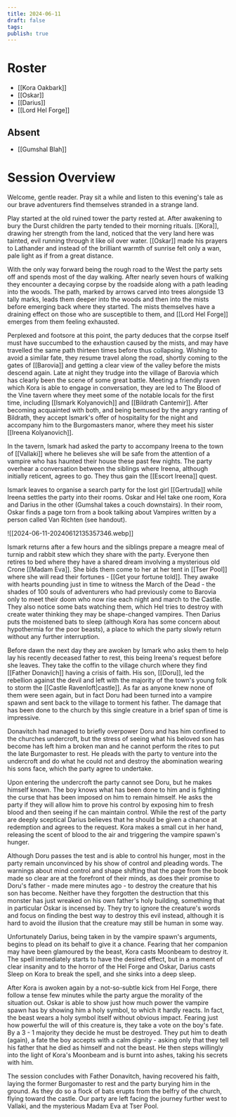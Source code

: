 ```yaml
---
title: 2024-06-11
draft: false
tags: 
publish: true
---
```


# Roster
- [[Kora Oakbark]]
- [[Oskar]]
- [[Darius]]
- [[Lord Hel Forge]]
## Absent
- [[Gumshal Blah]]

# Session Overview

Welcome, gentle reader. Pray sit a while and listen to this evening's tale as our brave adventurers find themselves stranded in a strange land.

Play started at the old ruined tower the party rested at. After awakening to bury the Durst children the party tended to their morning rituals. [[Kora]], drawing her strength from the land, noticed that the very land here was tainted, evil running through it like oil over water. [[Oskar]] made his prayers to Lathander and instead of the brilliant warmth of sunrise felt only a wan, pale light as if from a great distance.

With the only way forward being the rough road to the West the party sets off and spends most of the day walking. After nearly seven hours of walking they encounter a decaying corpse by the roadside along with a path leading into the woods. The path, marked by arrows carved into trees alongside 13 tally marks, leads them deeper into the woods and then into the mists before emerging back where they started. The mists themselves have a draining effect on those who are susceptible to them, and [[Lord Hel Forge]] emerges from them feeling exhausted.

Perplexed and footsore at this point, the party deduces that the corpse itself must have succumbed to the exhaustion caused by the mists, and may have travelled the same path thirteen times before thus collapsing. Wishing to avoid a similar fate, they resume travel along the road, shortly coming to the gates of [[Barovia]] and getting a clear view of the valley before the mists descend again. Late at night they trudge into the village of Barovia which has clearly been the scene of some great battle. Meeting a friendly raven which Kora is able to engage in conversation, they are led to The Blood of the Vine tavern where they meet some of the notable locals for the first time, including [[Ismark Kolyanovich]] and [[Bildrath Cantemir]]. After becoming acquainted with both, and being bemused by the angry ranting of Bildrath, they accept Ismark's offer of hospitality for the night and accompany him to the Burgomasters manor, where they meet his sister [[Ireena Kolyanovich]].

In the tavern, Ismark had asked the party to accompany Ireena to the town of [[Vallaki]] where he believes she will be safe from the attention of a vampire who has haunted their house these past few nights. The party overhear a conversation between the siblings where Ireena, although initially reticent, agrees to go.  They thus gain the [[Escort Ireena]] quest.

Ismark leaves to organise a search party for the lost girl [[Gertruda]] while Ireena settles the party into their rooms. Oskar and Hel take one room, Kora and Darius in the other (Gumshal takes a couch downstairs). In their room, Oskar finds a page torn from a book talking about Vampires written by a person called Van Richten (see handout).

![[2024-06-11-20240612135357346.webp]]

Ismark returns after a few hours and the siblings prepare a meagre meal of turnip and rabbit stew which they share with the party. Everyone then retires to bed where they have a shared dream involving a mysterious old Crone [[Madam Eva]]. She bids them come to her at her tent in [[Tser Pool]] where she will read their fortunes - [[Get your fortune told]]. They awake with hearts pounding just in time to witness the March of the Dead - the shades of 100 souls of adventurers who had previously come to Barovia only to meet their doom who now rise each night and march to the Castle. They also notice some bats watching them, which Hel tries to destroy with create water thinking they may be shape-changed vampires. Then Darius puts the moistened bats to sleep (although Kora has some concern about hypothermia for the poor beasts), a place to which the party slowly return without any further interruption.

Before dawn the next day they are awoken by Ismark who asks them to help lay his recently deceased father to rest, this being Ireena's request before she leaves. They take the coffin to the village church where they find [[Father Donavich]] having a crisis of faith. His son, [[Doru]], led the rebellion against the devil and left with the majority of the town's young folk to storm the [[Castle Ravenloft|castle]]. As far as anyone knew none of them were seen again, but in fact Doru had been turned into a vampire spawn and sent back to the village to torment his father. The damage that has been done to the church by this single creature in a brief span of time is impressive. 

Donavitch had managed to briefly overpower Doru and has him confined to the churches undercroft, but the stress of seeing what his beloved son has become has left him a broken man and he cannot perform the rites to put the late Burgomaster to rest. He pleads with the party to venture into the undercroft and do what he could not and destroy the abomination wearing his sons face, which the party agree to undertake.

Upon entering the undercroft the party cannot see Doru, but he makes himself known. The boy knows what has been done to him and is fighting the curse that has been imposed on him to remain himself. He asks the party if they will allow him to prove his control by exposing him to fresh blood and then seeing if he can maintain control. While the rest of the party are deeply sceptical Darius believes that he should be given a chance at redemption and agrees to the request. Kora makes a small cut in her hand, releasing the scent of blood to the air and triggering the vampire spawn's hunger.

Although Doru passes the test and is able to control his hunger, most in the party remain unconvinced by his show of control and pleading words. The warnings about mind control and shape shifting that the page from the book made so clear are at the forefront of their minds, as does their promise to Doru's father - made mere minutes ago - to destroy the creature that his son has become. Neither have they forgotten the destruction that this monster has just wreaked on his own father's holy building, something that in particular Oskar is incensed by. They try to ignore the creature's words and focus on finding the best way to destroy this evil instead, although it is hard to avoid the illusion that the creature may still be human in some way. 

Unfortunately Darius, being taken in by the vampire spawn's arguments, begins to plead on its behalf to give it a chance. Fearing that her companion may have been glamoured by the beast, Kora casts Moonbeam to destroy it. The spell immediately starts to have the desired effect, but in a moment of clear insanity and to the horror of the Hel Forge and Oskar, Darius casts Sleep on Kora to break the spell, and she sinks into a deep sleep. 

After Kora is awoken again by a not-so-subtle kick from Hel Forge, there follow a tense few minutes while the party argue the morality of the situation out. Oskar is able to show just how much power the vampire spawn has by showing him a holy symbol, to which it hardly reacts. In fact, the beast wears a holy symbol itself without obvious impact. Fearing just how powerful the will of this creature is, they take a vote on the boy's fate. By a 3 - 1 majority they decide he must be destroyed. They put him to death (again), a fate the boy accepts with a calm dignity - asking only that they tell his father that he died as himself and not the beast. He then steps willingly into the light of Kora's Moonbeam and is burnt into ashes, taking his secrets with him.

The session concludes with Father Donavitch, having recovered his faith, laying the former Burgomaster to rest and the party burying him in the ground. As they do so a flock of bats erupts from the belfry of the church, flying toward the castle. Our party are left facing the journey further west to Vallaki, and the mysterious Madam Eva at Tser Pool.
